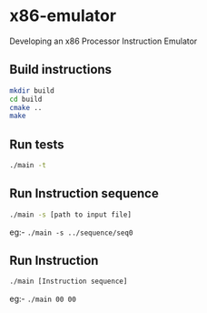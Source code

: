 # x86-emulator
Developing an x86 Processor Instruction Emulator

## Build instructions

```bash
mkdir build
cd build
cmake .. 
make
```

## Run tests

```bash
./main -t
```
## Run Instruction sequence
 
```bash
./main -s [path to input file]
```

eg:- ```./main -s ../sequence/seq0```

## Run Instruction 

```bash
./main [Instruction sequence]
```

eg:- ```./main 00 00```